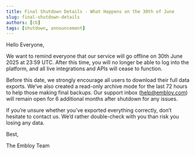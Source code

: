 ```yaml
---
title: Final Shutdown Details - What Happens on the 30th of June
slug: final-shutdown-details
authors: [cb]
tags: [shutdown, announcement]
---
```


Hello Everyone,

We want to remind everyone that our service will go offline on 30th June 2025 at 23:59 UTC. After this time, you will no longer be able to log into the platform, and all live integrations and APIs will cease to function.

<!--truncate-->

Before this date, we strongly encourage all users to download their full data exports. We’ve also created a read-only archive mode for the last 72 hours to help those making final backups. Our support inbox (help@embloy.com) will remain open for 6 additional months after shutdown for any issues.

If you’re unsure whether you’ve exported everything correctly, don’t hesitate to contact us. We’d rather double-check with you than risk you losing any data.

Best,

The Embloy Team
